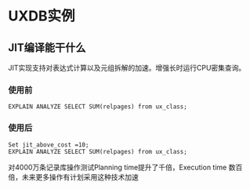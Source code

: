 # UXDB实例

## JIT编译能干什么

JIT实现支持对表达式计算以及元组拆解的加速。增强长时运行CPU密集查询。

### 使用前

```
EXPLAIN ANALYZE	SELECT SUM(relpages) from ux_class;
```

### 使用后

```
Set jit_above_cost =10;
EXPLAIN ANALYZE	SELECT SUM(relpages) from ux_class;
```


对4000万条记录库操作测试Planning time提升了千倍，Execution time 数百倍，未来更多操作有计划采用这种技术加速

